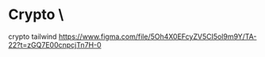 # Crypto \
crypto tailwind 
https://www.figma.com/file/5Oh4X0EFcyZV5CI5ol9m9Y/TA-22?t=zGQ7E00cnpcjTn7H-0
